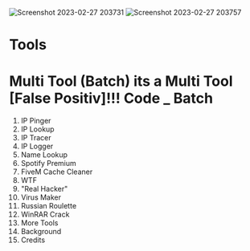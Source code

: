 ![Screenshot 2023-02-27 203731](https://user-images.githubusercontent.com/109398018/221665552-34fa1d92-4050-4f48-9453-d45b2f53c907.png)
![Screenshot 2023-02-27 203757](https://user-images.githubusercontent.com/109398018/221665560-69d55534-00ad-4612-a20f-2ba7c61abcef.png)
# Tools
Multi Tool (Batch)
its a Multi Tool
[False Positiv]!!!
Code _ Batch
============================

1. IP Pinger                          
2. IP Lookup                              
3. IP Tracer                              
4. IP Logger                              
5. Name Lookup                            
6. Spotify Premium                        
7. FiveM Cache Cleaner
8. WTF
9. "Real Hacker"
10. Virus Maker
11. Russian Roulette
12. WinRAR Crack
13. More Tools
14. Background
15. Credits
